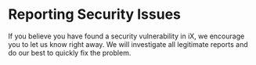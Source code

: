 <!--
SPDX-FileCopyrightText: 2023 Siemens AG

SPDX-License-Identifier: MIT
-->

# Reporting Security Issues

If you believe you have found a security vulnerability in iX, we encourage you to let us know right away. We will investigate all legitimate reports and do our best to quickly fix the problem.
